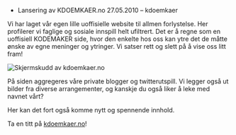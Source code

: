 * Lansering av KDOEMKAER.no
27.05.2010 – kdoemkaer

Vi har laget vår egen lille uoffisielle website til allmen forlystelse. Her
profilerer vi faglige og sosiale innspill helt ufiltrert. Det er å regne som en
uoffisiell KODEMAKER side, hvor den enkelte hos oss kan ytre det de måtte ønske
av egne meninger og ytringer. Vi satser rett og slett på å vise oss litt fram!

![Skjermskudd av kdoemkaer.no](/photos/blog/kdoemkaer-no.jpg)

På siden aggregeres våre private blogger og twitterutspill. Vi legger også ut
bilder fra diverse arrangementer, og kanskje du også liker å leke med navnet
vårt?

Her kan det fort også komme nytt og spennende innhold.

Ta en titt på [kdoemkaer.no](http://kdoemkaer.no)!
